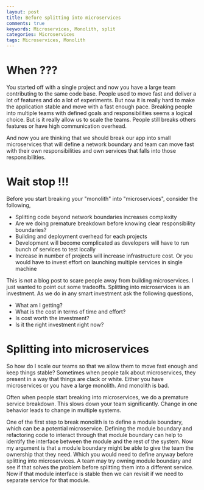 ```yaml
---
layout: post
title: Before splitting into microservices
comments: true
keywords: Microservices, Monolith, split
categories: Microservices
tags: Microservices, Monolith
---
```


# When ???
You started off with a single project and now you have a large team contributing to the same code base. People used to move fast and deliver a lot of features and do a lot of experiments. But now it is really hard to make the application stable and move with a fast enough pace. Breaking people into multiple teams with defined goals and responsibilities seems a logical choice. But is it really allow us to scale the teams. People still breaks others features or have high communication overhead.

And now you are thinking that we should break our app into small microservices that will define a network boundary and team can move fast with their own responsibilities and own services that falls into those responsibilities.

# Wait stop !!!
Before you start breaking your "monolith" into "microservices", consider the following,

* Splitting code beyond network boundaries increases complexity
* Are we doing premature breakdown before knowing clear responsibility boundaries?
* Building and deployment overhead for each projects
* Development will become complicated as developers will have to run bunch of services to test locally
* Increase in number of projects will increase infrastructure cost. Or you would have to invest effort on launching multiple services in single machine

This is not a blog post to scare people away from building microservices. I just wanted to point out some tradeoffs. Splitting into microservices is an investment. As we do in any smart investment ask the following questions,

* What am I getting?
* What is the cost in terms of time and effort?
* Is cost worth the investment?
* Is it the right investment right now?

# Splitting into microservices
So how do I scale our teams so that we allow them to move fast enough and keep things stable?
Sometimes when people talk about microservices, they present in a way that things are clack or white. Either you have microservices or you have a large monolith. And monolith is bad.

Often when people start breaking into microservices, we do a premature service breakdown. This slows down your team significantly. Change in one behavior leads to change in multiple systems.

One of the first step to break monolith is to define a module boundary, which can be a potential microservice. Defining the module boundary and refactoring code to interact through that module boundary can help to identify the interface between the module and the rest of the system. Now my argument is that a module boundary might be able to give the team the ownership that they need. Which you would need to define anyway before splitting into microservices. A team may try owning module boundary and see if that solves the problem before splitting them into a different service. Now if that module interface is stable then we can revisit if we need to separate service for that module.
